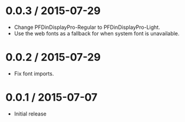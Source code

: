 
0.0.3 / 2015-07-29
==================

  * Change PFDinDisplayPro-Regular to PFDinDisplayPro-Light.
  * Use the web fonts as a fallback for when system font is unavailable. 

0.0.2 / 2015-07-29
==================

  * Fix font imports.

0.0.1 / 2015-07-07
==================

  * Initial release
